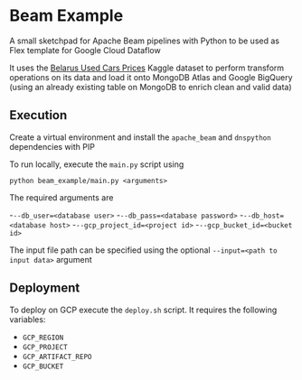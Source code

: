 # Beam Example

A small sketchpad for Apache Beam pipelines with Python to be used as Flex template for Google Cloud Dataflow

It uses the [Belarus Used Cars Prices](https://www.kaggle.com/datasets/slavapasedko/belarus-used-cars-prices) Kaggle dataset to perform transform operations on its data and load it onto MongoDB Atlas and Google BigQuery (using an already existing table on MongoDB to enrich clean and valid data)

## Execution

Create a virtual environment and install the `apache_beam` and `dnspython` dependencies with PIP

To run locally, execute the `main.py` script using

`python beam_example/main.py <arguments>`

The required arguments are

-`--db_user=<database user>`
-`--db_pass=<database password>`
-`--db_host=<database host>`
-`--gcp_project_id=<project id>`
-`--gcp_bucket_id=<bucket id>`

The input file path can be specified using the optional `--input=<path to input data>` argument

## Deployment

To deploy on GCP execute the `deploy.sh` script. It requires the following variables:
- `GCP_REGION`
- `GCP_PROJECT`
- `GCP_ARTIFACT_REPO`
- `GCP_BUCKET`